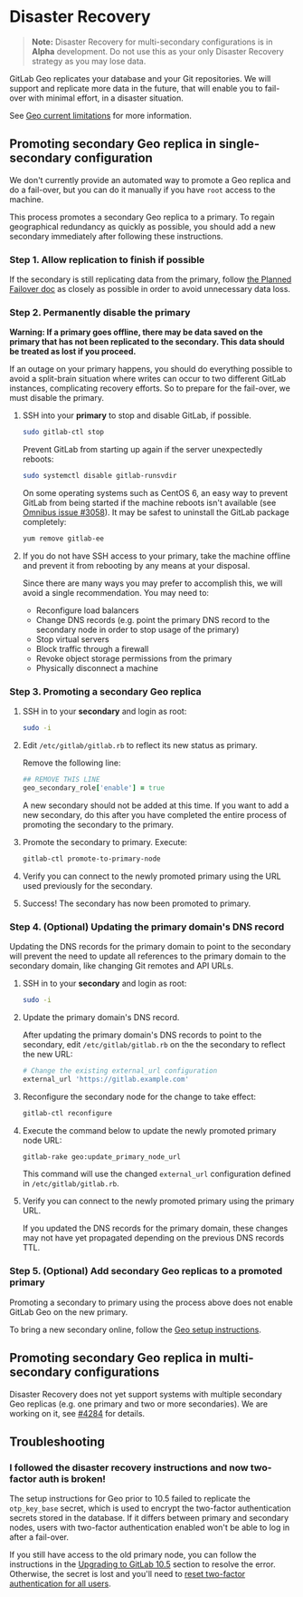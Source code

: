 # Disaster Recovery

> **Note:** Disaster Recovery for multi-secondary configurations is in
> **Alpha** development. Do not use this as your only Disaster Recovery
> strategy as you may lose data.

GitLab Geo replicates your database and your Git repositories. We will
support and replicate more data in the future, that will enable you to
fail-over with minimal effort, in a disaster situation.

See [Geo current limitations](../../gitlab-geo/README.md#current-limitations)
for more information.

## Promoting secondary Geo replica in single-secondary configuration

We don't currently provide an automated way to promote a Geo replica and do a
fail-over, but you can do it manually if you have `root` access to the machine.

This process promotes a secondary Geo replica to a primary. To regain
geographical redundancy as quickly as possible, you should add a new secondary
immediately after following these instructions.

### Step 1. Allow replication to finish if possible

If the secondary is still replicating data from the primary, follow
[the Planned Failover doc](planned-fail-over.md) as closely as possible in
order to avoid unnecessary data loss.

### Step 2. Permanently disable the primary

**Warning: If a primary goes offline, there may be data saved on the primary
  that has not been replicated to the secondary. This data should be treated
  as lost if you proceed.**

If an outage on your primary happens, you should do everything possible to
avoid a split-brain situation where writes can occur to two different GitLab
instances, complicating recovery efforts. So to prepare for the fail-over, we
must disable the primary.

1. SSH into your **primary** to stop and disable GitLab, if possible.

    ```bash
    sudo gitlab-ctl stop
    ```

    Prevent GitLab from starting up again if the server unexpectedly reboots:

    ```bash
    sudo systemctl disable gitlab-runsvdir
    ```

    On some operating systems such as CentOS 6, an easy way to prevent GitLab
    from being started if the machine reboots isn't available
    (see [Omnibus issue #3058](https://gitlab.com/gitlab-org/omnibus-gitlab/issues/3058)).
    It may be safest to uninstall the GitLab package completely:

    ```bash
    yum remove gitlab-ee
    ```

1. If you do not have SSH access to your primary, take the machine offline and
    prevent it from rebooting by any means at your disposal.

    Since there are many ways you may prefer to accomplish this, we will avoid a
    single recommendation. You may need to:

    * Reconfigure load balancers
    * Change DNS records (e.g. point the primary DNS record to the secondary node in order to stop usage of the primary)
    * Stop virtual servers
    * Block traffic through a firewall
    * Revoke object storage permissions from the primary
    * Physically disconnect a machine

### Step 3. Promoting a secondary Geo replica

1. SSH in to your **secondary** and login as root:

    ```bash
    sudo -i
    ```

1. Edit `/etc/gitlab/gitlab.rb` to reflect its new status as primary.

    Remove the following line:

    ```ruby
    ## REMOVE THIS LINE
    geo_secondary_role['enable'] = true
    ```

    A new secondary should not be added at this time. If you want to add a new
    secondary, do this after you have completed the entire process of promoting
    the secondary to the primary.

1. Promote the secondary to primary. Execute:

    ```bash
    gitlab-ctl promote-to-primary-node
    ```

1. Verify you can connect to the newly promoted primary using the URL used
   previously for the secondary.
1. Success! The secondary has now been promoted to primary.

### Step 4. (Optional) Updating the primary domain's DNS record

Updating the DNS records for the primary domain to point to the secondary
will prevent the need to update all references to the primary domain to the
secondary domain, like changing Git remotes and API URLs.

1. SSH in to your **secondary** and login as root:

    ```bash
    sudo -i
    ```

1. Update the primary domain's DNS record.

    After updating the primary domain's DNS records to point to the secondary,
    edit `/etc/gitlab/gitlab.rb` on the the secondary to reflect the new URL:

    ```ruby
    # Change the existing external_url configuration
    external_url 'https://gitlab.example.com'
    ```

1. Reconfigure the secondary node for the change to take effect:

    ```bash
    gitlab-ctl reconfigure
    ```

1. Execute the command below to update the newly promoted primary node URL:

    ```bash
    gitlab-rake geo:update_primary_node_url
    ```

    This command will use the changed `external_url` configuration defined
    in `/etc/gitlab/gitlab.rb`.

1. Verify you can connect to the newly promoted primary using the primary URL.

    If you updated the DNS records for the primary domain, these changes may
    not have yet propagated depending on the previous DNS records TTL.

### Step 5. (Optional) Add secondary Geo replicas to a promoted primary

Promoting a secondary to primary using the process above does not enable
GitLab Geo on the new primary.

To bring a new secondary online, follow the
[Geo setup instructions](../../gitlab-geo/README.md#setup-instructions).

## Promoting secondary Geo replica in multi-secondary configurations

Disaster Recovery does not yet support systems with multiple
secondary Geo replicas (e.g. one primary and two or more secondaries). We are
working on it, see [#4284](https://gitlab.com/gitlab-org/gitlab-ee/issues/4284)
for details.

## Troubleshooting

### I followed the disaster recovery instructions and now two-factor auth is broken!

The setup instructions for Geo prior to 10.5 failed to replicate the
`otp_key_base` secret, which is used to encrypt the two-factor authentication
secrets stored in the database. If it differs between primary and secondary
nodes, users with two-factor authentication enabled won't be able to log in
after a fail-over.

If you still have access to the old primary node, you can follow the
instructions in the
[Upgrading to GitLab 10.5](../../gitlab-geo/updating_the_geo_nodes.md#upgrading-to-gitlab-105)
section to resolve the error. Otherwise, the secret is lost and you'll need to
[reset two-factor authentication for all users](../../security/two_factor_authentication.md#disabling-2fa-for-everyone).
